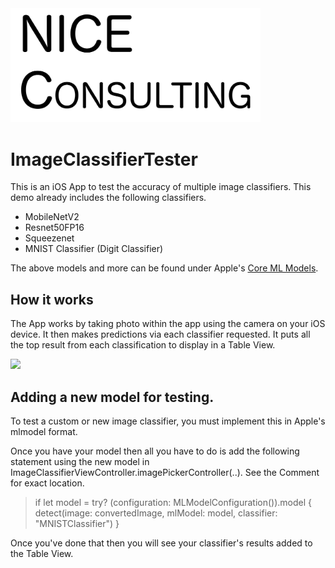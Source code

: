 
<img src="Documentation/NiceConsultingBanner.png" width="400"/>

# ImageClassifierTester

This is an iOS App to test the accuracy of multiple image classifiers. This demo already includes the following classifiers.

* MobileNetV2
* Resnet50FP16
* Squeezenet
* MNIST Classifier (Digit Classifier)

The above models and more can be found under Apple's [Core ML Models](https://developer.apple.com/machine-learning/models/).


## How it works
The App works by taking photo within the app using the camera on your iOS device. It then makes predictions via each classifier requested. It puts all the top result from each classification to display in a Table View.

<img src="Documentation/Demo.png" width="200"/>

## Adding a new model for testing.

To test a custom or new image classifier, you must implement this in Apple's mlmodel format.

Once you have your model then all you have to do is add the following statement using the new model in ImageClassifierViewController.imagePickerController(..). See the Comment for exact location.

>if let model = try? *<Your Model Class Name>*(configuration: MLModelConfiguration()).model {
>    detect(image: convertedImage, mlModel: model, classifier: "MNISTClassifier")
>}

Once you've done that then you will see your classifier's results added to the Table View.
